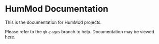 # HumMod Documentation

This is the documentation for HumMod projects.

Please refer to the `gh-pages` branch to help.  Documentation may be viewed [here](http://hummod.github.com/documentation).